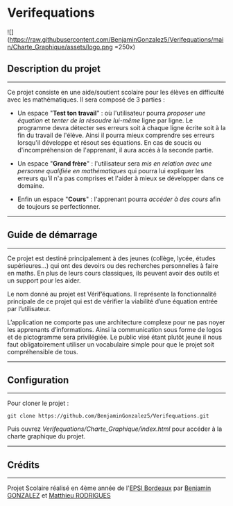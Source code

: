 # Verifequations
![](https://raw.githubusercontent.com/BenjaminGonzalez5/Verifequations/main/Charte_Graphique/assets/logo.png =250x)

## Description du projet
---

Ce projet consiste en une aide/soutient scolaire pour les élèves en difficulté avec les mathématiques. Il sera composé de 3 parties :
- Un espace "**Test ton travail**" : où l'utilisateur pourra *proposer une équation* et *tenter de la résoudre lui-même* ligne par ligne. Le programme devra détecter ses erreurs soit à chaque ligne écrite soit à la fin du travail de l'élève. Ainsi il pourra mieux comprendre ses erreurs lorsqu'il développe et résout ses équations. En cas de soucis ou d'incompréhension de l'apprenant, il aura accès à la seconde partie.

- Un espace "**Grand frère**" : l'utilisateur sera *mis en relation avec une personne qualifiée en mathématiques* qui pourra lui expliquer les erreurs qu'il n'a pas comprises et l'aider à mieux se développer dans ce domaine.

- Enfin un espace "**Cours**" : l'apprenant pourra *accéder à des cours* afin de toujours se perfectionner.

---
## Guide de démarrage
---

Ce projet est destiné principalement à des jeunes (collège, lycée, études supérieures...) qui ont des devoirs ou des recherches personnelles à faire en maths. En plus de leurs cours classiques, ils peuvent avoir des outils et un support pour les aider.

Le nom donné au projet est Vérif’équations. Il représente la fonctionnalité principale de ce projet qui est de vérifier la viabilité d’une équation entrée par l’utilisateur.

L’application ne comporte pas une architecture complexe pour ne pas noyer les apprenants d’informations. Ainsi la communication sous forme de logos et de pictogramme sera privilégiée. Le public visé étant plutôt jeune il nous faut obligatoirement utiliser un vocabulaire simple pour que le projet soit compréhensible de tous.

---
## Configuration
---

Pour cloner le projet :

```
git clone https://github.com/BenjaminGonzalez5/Verifequations.git
```
Puis ouvrez *Verifequations/Charte_Graphique/index.html* pour accéder à la charte graphique du projet.

---
## Crédits
---

Projet Scolaire réalisé en 4ème année de l'[EPSI Bordeaux](http://www.epsi.fr) par [Benjamin GONZALEZ](https://github.com/BenjaminGonzalez5) et [Matthieu RODRIGUES](https://github.com/Matthieu-Rodrigues)
